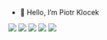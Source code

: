 - 👋 Hello, I’m Piotr Klocek


[![](https://raw.githubusercontent.com/Pioter1290/piotrklocek/master/profile-summary-card-output/algolia/0-profile-details.svg)](https://github.com/vn7n24fzkq/github-profile-summary-cards)
[![](https://raw.githubusercontent.com/Pioter1290/piotrklocek/master/profile-summary-card-output/algolia/1-repos-per-language.svg)](https://github.com/vn7n24fzkq/github-profile-summary-cards) [![](https://raw.githubusercontent.com/Pioter1290/piotrklocek/master/profile-summary-card-output/algolia/2-most-commit-language.svg)](https://github.com/vn7n24fzkq/github-profile-summary-cards)
[![](https://raw.githubusercontent.com/Pioter1290/piotrklocek/master/profile-summary-card-output/algolia/3-stats.svg)](https://github.com/vn7n24fzkq/github-profile-summary-cards) [![](https://raw.githubusercontent.com/Pioter1290/piotrklocek/master/profile-summary-card-output/algolia/4-productive-time.svg)](https://github.com/vn7n24fzkq/github-profile-summary-cards)
